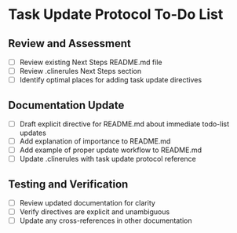 # Task Update Protocol To-Do List

## Review and Assessment
- [ ] Review existing Next Steps README.md file
- [ ] Review .clinerules Next Steps section
- [ ] Identify optimal places for adding task update directives

## Documentation Update
- [ ] Draft explicit directive for README.md about immediate todo-list updates
- [ ] Add explanation of importance to README.md
- [ ] Add example of proper update workflow to README.md
- [ ] Update .clinerules with task update protocol reference

## Testing and Verification
- [ ] Review updated documentation for clarity
- [ ] Verify directives are explicit and unambiguous
- [ ] Update any cross-references in other documentation